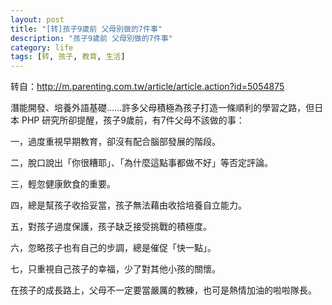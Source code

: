 ```yaml
---
layout: post
title: "[转]孩子9歲前 父母別做的7件事"
description: "孩子9歲前 父母別做的7件事"
category: life
tags: [转, 孩子, 教育, 生活]
---
```



转自：<http://m.parenting.com.tw/article/article.action?id=5054875>

潛能開發、培養外語基礎……許多父母積極為孩子打造一條順利的學習之路，但日本 PHP 研究所卻提醒，孩子9歲前，有7件父母不該做的事：

一，過度重視早期教育，卻沒有配合腦部發展的階段。

二，脫口說出「你很糟耶」、「為什麼這點事都做不好」等否定評論。

三，輕忽健康飲食的重要。

四，總是幫孩子收拾妥當，孩子無法藉由收拾培養自立能力。

五，對孩子過度保護，孩子缺乏接受挑戰的積極度。

六，忽略孩子也有自己的步調，總是催促「快一點」。

七，只重視自己孩子的幸福，少了對其他小孩的關懷。

在孩子的成長路上，父母不一定要當嚴厲的教練，也可是熱情加油的啦啦隊長。

